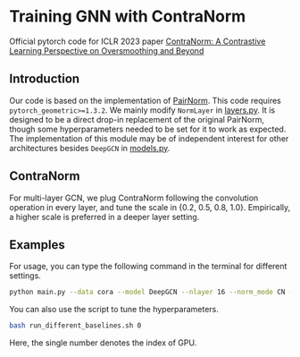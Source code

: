 # Training GNN with ContraNorm

Official pytorch code for ICLR 2023 paper [ContraNorm: A Contrastive Learning Perspective on Oversmoothing and Beyond](https://openreview.net/forum?id=SM7XkJouWHm)  

## Introduction

Our code is based on the implementation of [PairNorm](https://github.com/LingxiaoShawn/PairNorm). This code requires `pytorch_geometric>=1.3.2`. We mainly modify `NormLayer` in [layers.py](https://github.com/PKU-ML/ContraNorm/blob/main/gnn/layers.py). It is designed to be a direct drop-in replacement of the original PairNorm, though some hyperparameters needed to be set for it to work as expected. The implementation of this module may be of independent interest for other architectures besides `DeepGCN` in [models.py](https://github.com/PKU-ML/ContraNorm/blob/main/gnn/models.py).

## ContraNorm

For multi-layer GCN, we plug ContraNorm following the convolution operation in every layer, and tune the scale in {0.2, 0.5, 0.8, 1.0}. Empirically, a higher scale is preferred in a deeper layer setting. 

## Examples

For usage, you can type the following command in the terminal for different settings.

``` bash
python main.py --data cora --model DeepGCN --nlayer 16 --norm_mode CN --norm_scale 1.0 --use_layer_norm --hid 32 --epochs 200
```

You can also use the script to tune the hyperparameters.

``` bash
bash run_different_baselines.sh 0
```

Here, the single number denotes the index of GPU.
